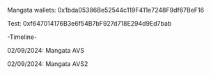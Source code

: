Mangata wallets: 
0x1bda05386Be52544c119F411e7248F9df67BeF16

Test:
0xf647014176B3e6f54B7bF927d718E294d9Ed7bab


-Timeline-

02/09/2024: Mangata AVS

02/09/2024: Mangata AVS2

